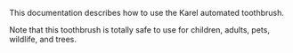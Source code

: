 This documentation describes how to use the Karel automated
toothbrush.

Note that this toothbrush is totally safe to
use for children, adults, pets, wildlife, and trees.
